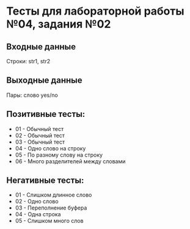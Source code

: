 # Тесты для лабораторной работы №04, задания №02

## Входные данные
Строки: str1, str2

## Выходные данные
Пары: слово yes/no

## Позитивные тесты:
- 01 - Обычный тест
- 02 - Обычный тест
- 03 - Обычный тест
- 04 - Одно слово на строку
- 05 - По разному слову на строку
- 06 - Много разделителей между словами

## Негативные тесты:
- 01 - Слишком длинное слово
- 02 - Одно слово
- 03 - Переполнение буфера
- 04 - Одна строка
- 05 - Слишком много слов
